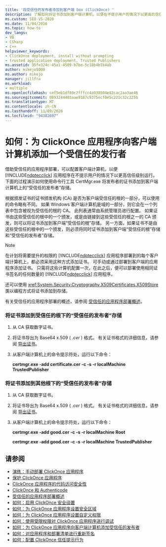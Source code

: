 ```yaml
---
title: '将受信任的发布者添加到客户端 box (ClickOnce) '
description: 了解如何将证书添加到客户端计算机，以便在不提示用户的情况下以更高的信任级别运行 ClickOnce 应用程序。
ms.custom: SEO-VS-2020
ms.date: 11/04/2016
ms.topic: how-to
dev_langs:
- VB
- CSharp
- C++
helpviewer_keywords:
- ClickOnce deployment, install without prompting
- trusted application deployment, Trusted Publishers
ms.assetid: 35fe324c-45a1-4509-b7be-5c18b4b1b4ab
author: mikejo5000
ms.author: mikejo
manager: jillfra
ms.workload:
- multiple
ms.openlocfilehash: cef5eb1df80c7fffcc4a938504e82cac2aa3ae46
ms.sourcegitcommit: 0893244403aae9187c9375ecf0e5c221c32c225b
ms.translationtype: MT
ms.contentlocale: zh-CN
ms.lasthandoff: 11/09/2020
ms.locfileid: "94382697"
---
```

# <a name="how-to-add-a-trusted-publisher-to-a-client-computer-for-clickonce-applications"></a>如何：为 ClickOnce 应用程序向客户端计算机添加一个受信任的发行者
借助受信任的应用程序部署，可以配置客户端计算机，以便 [!INCLUDE[ndptecclick](../deployment/includes/ndptecclick_md.md)] 应用程序在不提示用户的情况下以更高信任级别运行。 下面的过程演示如何使用命令行工具 CertMgr.exe 将发布者的证书添加到客户端计算机上的“受信任的发布者”存储。

 根据颁发证书的证书颁发机构 (CA) 是否为客户端受信任的根的一部分，可以使用的命令略有不同。 如果 Windows 客户端计算机是域的一部分，则它会在一个列表中包含被视为受信任的根的 CA。 此列表通常由系统管理员进行配置。 如果证书由这些受信任的根中的一个颁发，或是由链接到这些受信任的根之一的 CA 颁发，则可以将证书添加到客户端“受信任的根”存储。 另一方面，如果证书不是由这些受信任的根中的一个颁发，则必须将同时证书添加到客户端“受信任的根”存储和“受信任的发布者”存储。

> [!NOTE]
> 在计划将需要提升的权限的 [!INCLUDE[ndptecclick](../deployment/includes/ndptecclick_md.md)] 应用程序部署到的每个客户端计算机上，都必须采用这种方式添加证书。 可手动或通过部署到客户端的应用程序添加证书。 只需将这些计算机配置一次，在此之后，便可以部署使用相同证书签名的任何数量的 [!INCLUDE[ndptecclick](../deployment/includes/ndptecclick_md.md)] 应用程序。

 还可以使用 <xref:System.Security.Cryptography.X509Certificates.X509Store> 类以编程方式将证书添加到存储。

 有关受信任的应用程序部署的概述，请参阅 [受信任的应用程序部署概述](../deployment/trusted-application-deployment-overview.md)。

### <a name="to-add-a-certificate-to-the-trusted-publishers-store-under-the-trusted-root"></a>将证书添加到受信任的根下的“受信任的发布者”存储

1. 从 CA 获取数字证书。

2. 将证书导出为 Base64 x.509 ( *.cer* ) 格式。 有关证书格式的详细信息，请参阅 [导出证书](/previous-versions/windows/it-pro/windows-server-2008-R2-and-2008/cc730988(v=ws.10))。

3. 从客户端计算机上的命令提示符处，运行以下命令：

     **certmgr.exe -add certificate.cer -c -s -r localMachine TrustedPublisher**

### <a name="to-add-a-certificate-to-the-trusted-publishers-store-under-a-different-root"></a>将证书添加到其他根下的“受信任的发布者”存储

1. 从 CA 获取数字证书。

2. 将证书导出为 Base64 x.509 ( *.cer* ) 格式。 有关证书格式的详细信息，请参阅 [导出证书](/previous-versions/windows/it-pro/windows-server-2008-R2-and-2008/cc730988(v=ws.10))。

3. 从客户端计算机上的命令提示符处，运行以下命令：

     **certmgr.exe -add good.cer -c -s -r localMachine Root**

     **certmgr.exe -add good.cer -c -s -r localMachine TrustedPublisher**

## <a name="see-also"></a>请参阅
- [演练：手动部署 ClickOnce 应用程序](../deployment/walkthrough-manually-deploying-a-clickonce-application.md)
- [保护 ClickOnce 应用程序](../deployment/securing-clickonce-applications.md)
- [ClickOnce 应用程序的代码访问安全性](../deployment/code-access-security-for-clickonce-applications.md)
- [ClickOnce 和 Authenticode](../deployment/clickonce-and-authenticode.md)
- [受信任的应用程序部署概述](../deployment/trusted-application-deployment-overview.md)
- [如何：启用 ClickOnce 安全设置](../deployment/how-to-enable-clickonce-security-settings.md)
- [如何：为 ClickOnce 应用程序设置安全区域](../deployment/how-to-set-a-security-zone-for-a-clickonce-application.md)
- [如何：为 ClickOnce 应用程序设置自定义权限](../deployment/how-to-set-custom-permissions-for-a-clickonce-application.md)
- [如何：使用受限权限对 ClickOnce 应用程序进行调试](securing-clickonce-applications.md)
- [如何：为 ClickOnce 应用程序向客户端计算机添加受信任的发布者](../deployment/how-to-add-a-trusted-publisher-to-a-client-computer-for-clickonce-applications.md)
- [如何：对应用程序和部署清单进行重新签名](../deployment/how-to-re-sign-application-and-deployment-manifests.md)
- [如何：配置 ClickOnce 信任提示行为](../deployment/how-to-configure-the-clickonce-trust-prompt-behavior.md)